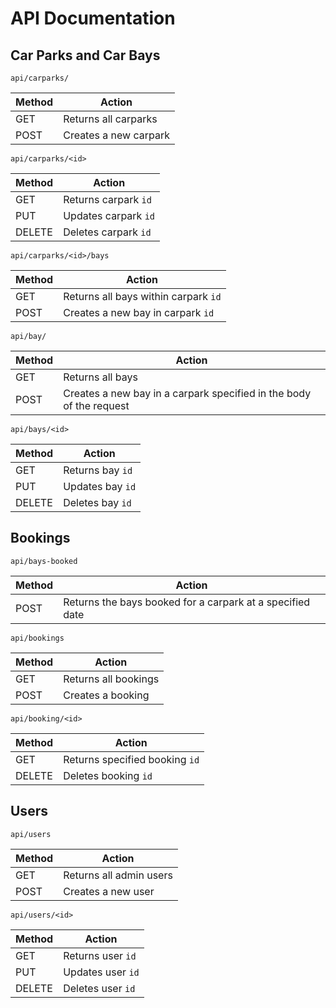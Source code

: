 # API Documentation

## Car Parks and Car Bays

`api/carparks/`

| Method | Action                |
| ------ | --------------------- |
| GET    | Returns all carparks  |
| POST   | Creates a new carpark |

`api/carparks/<id>`

| Method | Action               |
| ------ | -------------------- |
| GET    | Returns carpark `id` |
| PUT    | Updates carpark `id` |
| DELETE | Deletes carpark `id` |

`api/carparks/<id>/bays`

| Method | Action                               |
| ------ | ------------------------------------ |
| GET    | Returns all bays within carpark `id` |
| POST   | Creates a new bay in carpark `id`    |

`api/bay/`

| Method | Action                                                              |
| ------ | ------------------------------------------------------------------- |
| GET    | Returns all bays                                                    |
| POST   | Creates a new bay in a carpark specified in the body of the request |

`api/bays/<id>`

| Method | Action           |
| ------ | ---------------- |
| GET    | Returns bay `id` |
| PUT    | Updates bay `id` |
| DELETE | Deletes bay `id` |

## Bookings

`api/bays-booked`

| Method | Action                                                    |
| ------ | --------------------------------------------------------- |
| POST   | Returns the bays booked for a carpark at a specified date |

`api/bookings`

| Method | Action               |
| ------ | -------------------- |
| GET    | Returns all bookings |
| POST   | Creates a booking    |

`api/booking/<id>`

| Method | Action                         |
| ------ | ------------------------------ |
| GET    | Returns specified booking `id` |
| DELETE | Deletes booking `id`           |

## Users

`api/users`

| Method | Action                  |
| ------ | ----------------------- |
| GET    | Returns all admin users |
| POST   | Creates a new user      |

`api/users/<id>`

| Method | Action            |
| ------ | ----------------- |
| GET    | Returns user `id` |
| PUT    | Updates user `id` |
| DELETE | Deletes user `id` |